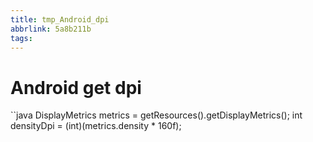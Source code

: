 ```yaml
---
title: tmp_Android_dpi
abbrlink: 5a8b211b
tags:
---
```

Android get dpi
===

``java
DisplayMetrics metrics = getResources().getDisplayMetrics();
int densityDpi = (int)(metrics.density * 160f);
```
